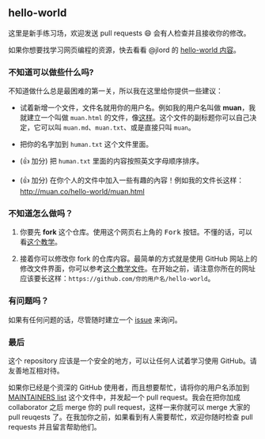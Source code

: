 ## hello-world

这里是新手练习场，欢迎发送 pull requests :smile: 会有人检查并且接收你的修改。

如果你想要找学习网页编程的资源，快去看看 @jlord 的 [hello-world 内容](https://github.com/jlord/hello-world/blob/master/code-life.md)。

### 不知道可以做些什么吗?

不知道做什么总是最困难的第一关，所以我在这里给你提供一些建议：

- 试着新增一个文件，文件名就用你的用户名。例如我的用户名叫做 **muan**，我就建立一个叫做 `muan.html` 的文件，像[这样](https://github.com/muan/hello-world/commit/a25ce6ab6d71fa3e7311e90538eee3f797b29aec)。这个文件的副标题你可以自己决定，它可以叫 `muan.md`、`muan.txt`、或是直接只叫 `muan`。

- 把你的名字加到 `human.txt` 这个文件里面。

- (:+1: 加分) 把 `human.txt` 里面的内容按照英文字母顺序排序。

- (:+1: 加分) 在你个人的文件中加入一些有趣的內容！例如我的文件长这样：http://muan.co/hello-world/muan.html

### 不知道怎么做吗？

1. 你要先 **fork** 这个仓库。使用这个网页右上角的 <kbd>Fork</kbd> 按钮。不懂的话，可以看[这个教学](https://help.github.com/articles/fork-a-repo/#fork-an-example-repository)。

2. 接着你可以修改你 fork 的仓库内容。最简单的方式就是使用 GitHub 网站上的修改文件界面，你可以参考[这个教学文件](https://guides.github.com/activities/hello-world/#branch)。在开始之前，请注意你所在的网址应该要长这样：`https://github.com/你的用户名/hello-world`。

### 有问题吗？

如果有任何问题的话，尽管随时建立一个 [issue](https://github.com/muan/hello-world/issues/new) 来询问。

### 最后

这个 repository 应该是一个安全的地方，可以让任何人试着学习使用 GitHub。请友善地互相对待。

如果你已经是个资深的 GitHub 使用者，而且想要帮忙，请将你的用户名添加到[MAINTAINERS list](MAINTAINERS.md) 这个文件中，并发起一个 pull request。我会在把你加成 collaborator 之后 merge 你的 pull request，这样一来你就可以 merge 大家的 pull reuqests 了。在我加你之前，如果看到有人需要帮忙，欢迎你随时检查 pull requests 并且留言帮助他们。
